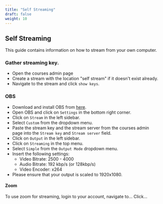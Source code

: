 ```yaml
---
title: "Self Streaming"
draft: false
weight: 10
---
```


## Self Streaming

This guide contains information on how to stream from your own computer.


### Gather streaming key.

- Open the courses admin page
- Create a stream with the location "self stream" if it doesn't exist already.
- Navigate to the stream and click `show keys`.

### OBS

- Download and install OBS from [here](https://obsproject.com/).
- Open OBS and click on `Settings` in the bottom right corner.
- Click on `Stream` in the left sidebar.
- Select `Custom` from the dropdown menu.
- Paste the stream key and the stream server from the courses admin page into the `Stream key` and `Stream server` field.
- Click on `Output` in the left sidebar.
- Click on `Streaming` in the top menu.
- Select `Simple` from the `Output Mode` dropdown menu.
- Insert the following settings:
  - Video Bitrate: 2500 - 4000
  - Audio Bitrate: 192 kbp/s (or 128kbp/s)
  - Video Encoder: x264
- Please ensure that your output is scaled to 1920x1080.

#### Zoom

To use zoom for streaming, login to your account, navigate to... Click...